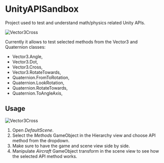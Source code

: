 # UnityAPISandbox

Project used to test and understand math/physics related Unity APIs.

![Vector3Cross](https://i.imgur.com/aZ80NEb.gif "Vector3.Cross()")

Currently it allows to test selected methods from the Vector3 and Quaternion classes:

* Vector3.Angle,
* Vector3.Dot,
* Vector3.Cross,
* Vector3.RotateTowards,
* Quaternion.FromToRotation,
* Quaternion.LookRotation,
* Quaternion.RotateTowards,
* Quaternion.ToAngleAxis,

## Usage

![Vector3Cross](https://i.imgur.com/0sIS1Sv.png "Vector3.Cross()")

1. Open *DefaultScene*.
1. Select the *Methods* GameObject in the Hierarchy view and choose API method from the dropdown.
1. Make sure to have the game and scene view side by side.
1. Manipulate *Aircraft* GameObject transform in the scene view to see how the selected API method works.
